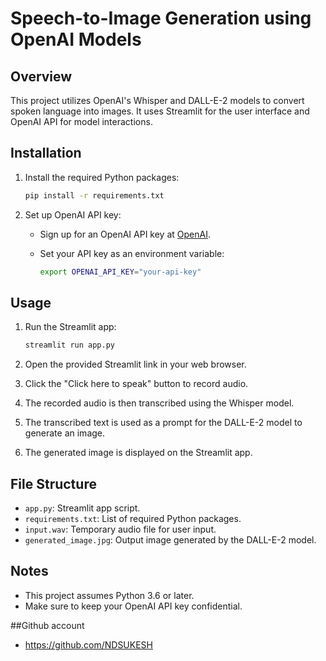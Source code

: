 # Speech-to-Image Generation using OpenAI Models

## Overview

This project utilizes OpenAI's Whisper and DALL-E-2 models to convert spoken language into images. It uses Streamlit for the user interface and OpenAI API for model interactions.

## Installation

1. Install the required Python packages:

    ```bash
    pip install -r requirements.txt
    ```

2. Set up OpenAI API key:

    - Sign up for an OpenAI API key at [OpenAI](https://beta.openai.com/signup/).
    - Set your API key as an environment variable:

        ```bash
        export OPENAI_API_KEY="your-api-key"
        ```

## Usage

1. Run the Streamlit app:

    ```bash
    streamlit run app.py
    ```

2. Open the provided Streamlit link in your web browser.

3. Click the "Click here to speak" button to record audio.

4. The recorded audio is then transcribed using the Whisper model.

5. The transcribed text is used as a prompt for the DALL-E-2 model to generate an image.

6. The generated image is displayed on the Streamlit app.

## File Structure

- `app.py`: Streamlit app script.
- `requirements.txt`: List of required Python packages.
- `input.wav`: Temporary audio file for user input.
- `generated_image.jpg`: Output image generated by the DALL-E-2 model.

## Notes

- This project assumes Python 3.6 or later.
- Make sure to keep your OpenAI API key confidential.

##Github account 

- https://github.com/NDSUKESH


